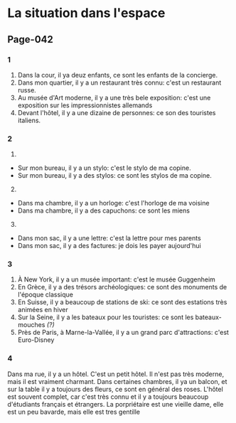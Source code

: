 # La situation dans l'espace

## Page-042

### 1
1. Dans la cour, il ya  deuz enfants, ce sont les enfants de la concierge.
1. Dans mon quartier, il y a un restaurant très connu: c'est un restaurant russe.
1. Au musée d'Art moderne, il y a une très bele exposition: c'est une exposition sur les impressionnistes allemands
1. Devant l'hôtel, il y a une dizaine de personnes: ce son des touristes italiens.

### 2
1. 
- Sur mon bureau, il y a un stylo: c'est le stylo de ma copine.
- Sur mon bureau, il y a des stylos: ce sont les stylos de ma copine.

2. 
- Dans ma chambre, il y a un horloge: c'est l'horloge de ma voisine
- Dans ma chambre, il y a des capuchons: ce sont les miens

3. 
- Dans mon sac, il y a une lettre: c'est la lettre pour mes parents
- Dans mon sac, il y a des factures: je dois les payer aujourd'hui

### 3
1. À New York, il y a un musée important: c'est le musée Guggenheim
1. En Grèce, il y a  des trésors archéologiques: ce sont des monuments de l'époque classique
1. En Suisse, il y a beaucoup de stations de ski: ce sont des estations très animées en hiver
1. Sur la Seine, il y a les bateaux pour les touristes: ce sont les bateaux-mouches *(?)*
1. Près de Paris, à Marne-la-Vallée, il y a un grand parc d'attractions: c'est Euro-Disney

### 4
Dans ma rue, il y a un hôtel. C'est un petit hôtel. Il n'est pas très moderne, mais il est vraiment charmant. Dans certaines chambres, il ya un balcon, et sur la table il y a toujours des fleurs, ce sont en général des roses. L'hôtel est souvent complet, car c'est très connu et il y a toujours beaucoup d'étudiants français et étrangers. La porpriétaire est une vieille dame, elle est un peu bavarde, mais elle est tres gentille